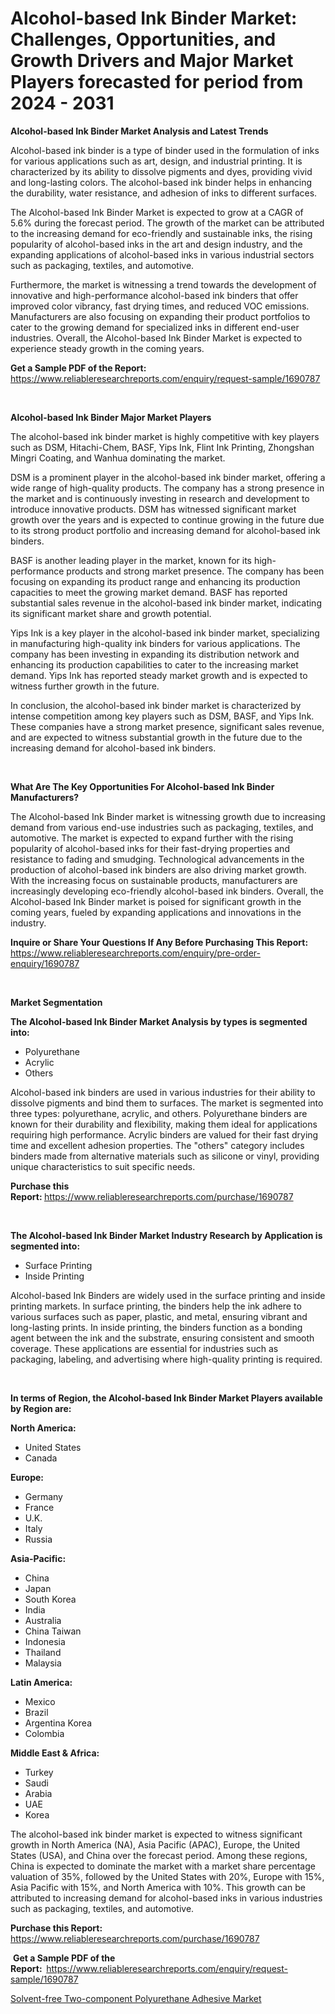 <p><h1>Alcohol-based Ink Binder Market: Challenges, Opportunities, and Growth Drivers and Major Market Players forecasted for period from 2024 - 2031</h1></p><p><strong>Alcohol-based Ink Binder Market Analysis and Latest Trends</strong></p>
<p><p>Alcohol-based ink binder is a type of binder used in the formulation of inks for various applications such as art, design, and industrial printing. It is characterized by its ability to dissolve pigments and dyes, providing vivid and long-lasting colors. The alcohol-based ink binder helps in enhancing the durability, water resistance, and adhesion of inks to different surfaces.</p><p>The Alcohol-based Ink Binder Market is expected to grow at a CAGR of 5.6% during the forecast period. The growth of the market can be attributed to the increasing demand for eco-friendly and sustainable inks, the rising popularity of alcohol-based inks in the art and design industry, and the expanding applications of alcohol-based inks in various industrial sectors such as packaging, textiles, and automotive.</p><p>Furthermore, the market is witnessing a trend towards the development of innovative and high-performance alcohol-based ink binders that offer improved color vibrancy, fast drying times, and reduced VOC emissions. Manufacturers are also focusing on expanding their product portfolios to cater to the growing demand for specialized inks in different end-user industries. Overall, the Alcohol-based Ink Binder Market is expected to experience steady growth in the coming years.</p></p>
<p><strong>Get a Sample PDF of the Report:&nbsp;</strong> <a href="https://www.reliableresearchreports.com/enquiry/request-sample/1690787">https://www.reliableresearchreports.com/enquiry/request-sample/1690787</a></p>
<p>&nbsp;</p>
<p><strong>Alcohol-based Ink Binder Major Market Players</strong></p>
<p><p>The alcohol-based ink binder market is highly competitive with key players such as DSM, Hitachi-Chem, BASF, Yips Ink, Flint Ink Printing, Zhongshan Mingri Coating, and Wanhua dominating the market. </p><p>DSM is a prominent player in the alcohol-based ink binder market, offering a wide range of high-quality products. The company has a strong presence in the market and is continuously investing in research and development to introduce innovative products. DSM has witnessed significant market growth over the years and is expected to continue growing in the future due to its strong product portfolio and increasing demand for alcohol-based ink binders.</p><p>BASF is another leading player in the market, known for its high-performance products and strong market presence. The company has been focusing on expanding its product range and enhancing its production capacities to meet the growing market demand. BASF has reported substantial sales revenue in the alcohol-based ink binder market, indicating its significant market share and growth potential.</p><p>Yips Ink is a key player in the alcohol-based ink binder market, specializing in manufacturing high-quality ink binders for various applications. The company has been investing in expanding its distribution network and enhancing its production capabilities to cater to the increasing market demand. Yips Ink has reported steady market growth and is expected to witness further growth in the future.</p><p>In conclusion, the alcohol-based ink binder market is characterized by intense competition among key players such as DSM, BASF, and Yips Ink. These companies have a strong market presence, significant sales revenue, and are expected to witness substantial growth in the future due to the increasing demand for alcohol-based ink binders.</p></p>
<p>&nbsp;</p>
<p><strong>What Are The Key Opportunities For Alcohol-based Ink Binder Manufacturers?</strong></p>
<p><p>The Alcohol-based Ink Binder market is witnessing growth due to increasing demand from various end-use industries such as packaging, textiles, and automotive. The market is expected to expand further with the rising popularity of alcohol-based inks for their fast-drying properties and resistance to fading and smudging. Technological advancements in the production of alcohol-based ink binders are also driving market growth. With the increasing focus on sustainable products, manufacturers are increasingly developing eco-friendly alcohol-based ink binders. Overall, the Alcohol-based Ink Binder market is poised for significant growth in the coming years, fueled by expanding applications and innovations in the industry.</p></p>
<p><strong>Inquire or Share Your Questions If Any Before Purchasing This Report:</strong> <a href="https://www.reliableresearchreports.com/enquiry/pre-order-enquiry/1690787">https://www.reliableresearchreports.com/enquiry/pre-order-enquiry/1690787</a></p>
<p>&nbsp;</p>
<p><strong>Market Segmentation</strong></p>
<p><strong>The Alcohol-based Ink Binder Market Analysis by types is segmented into:</strong></p>
<p><ul><li>Polyurethane</li><li>Acrylic</li><li>Others</li></ul></p>
<p><p>Alcohol-based ink binders are used in various industries for their ability to dissolve pigments and bind them to surfaces. The market is segmented into three types: polyurethane, acrylic, and others. Polyurethane binders are known for their durability and flexibility, making them ideal for applications requiring high performance. Acrylic binders are valued for their fast drying time and excellent adhesion properties. The "others" category includes binders made from alternative materials such as silicone or vinyl, providing unique characteristics to suit specific needs.</p></p>
<p><strong>Purchase this Report:&nbsp;</strong><a href="https://www.reliableresearchreports.com/purchase/1690787">https://www.reliableresearchreports.com/purchase/1690787</a></p>
<p>&nbsp;</p>
<p><strong>The Alcohol-based Ink Binder Market Industry Research by Application is segmented into:</strong></p>
<p><ul><li>Surface Printing</li><li>Inside Printing</li></ul></p>
<p><p>Alcohol-based Ink Binders are widely used in the surface printing and inside printing markets. In surface printing, the binders help the ink adhere to various surfaces such as paper, plastic, and metal, ensuring vibrant and long-lasting prints. In inside printing, the binders function as a bonding agent between the ink and the substrate, ensuring consistent and smooth coverage. These applications are essential for industries such as packaging, labeling, and advertising where high-quality printing is required.</p></p>
<p>&nbsp;</p>
<p><strong>In terms of Region, the Alcohol-based Ink Binder Market Players available by Region are:</strong></p>
<p>
    <p> <strong> North America: </strong>
        <ul>
            <li>United States</li>
            <li>Canada</li>
        </ul>
        </p> 
    <p> <strong> Europe: </strong>
        <ul>
            <li>Germany</li>
            <li>France</li>
            <li>U.K.</li>
            <li>Italy</li>
            <li>Russia</li>
        </ul>
        </p> 
    <p> <strong> Asia-Pacific: </strong>
        <ul>
            <li>China</li>
            <li>Japan</li>
            <li>South Korea</li>
            <li>India</li>
            <li>Australia</li>
            <li>China Taiwan</li>
            <li>Indonesia</li>
            <li>Thailand</li>
            <li>Malaysia</li>
        </ul>
        </p> 
    <p> <strong> Latin America: </strong>
        <ul>
            <li>Mexico</li>
            <li>Brazil</li>
            <li>Argentina Korea</li>
            <li>Colombia</li>
        </ul>
        </p> 
    <p> <strong> Middle East & Africa: </strong>
        <ul>
            <li>Turkey</li>
            <li>Saudi</li>
            <li>Arabia</li>
            <li>UAE</li>
            <li>Korea</li>
        </ul>
    </p>
    </p>
<p><p>The alcohol-based ink binder market is expected to witness significant growth in North America (NA), Asia Pacific (APAC), Europe, the United States (USA), and China over the forecast period. Among these regions, China is expected to dominate the market with a market share percentage valuation of 35%, followed by the United States with 20%, Europe with 15%, Asia Pacific with 15%, and North America with 10%. This growth can be attributed to increasing demand for alcohol-based inks in various industries such as packaging, textiles, and automotive.</p></p>
<p><strong>Purchase this Report: </strong><a href="https://www.reliableresearchreports.com/purchase/1690787">https://www.reliableresearchreports.com/purchase/1690787</a></p>
<p>&nbsp;<strong>Get a Sample PDF of the Report:&nbsp;&nbsp;</strong><a href="https://www.reliableresearchreports.com/enquiry/request-sample/1690787">https://www.reliableresearchreports.com/enquiry/request-sample/1690787</a></p>
<p><strong></strong></p>
<p><p><a href="https://github.com/seekum/Market-Research-Report-List-1/blob/main/solvent-free-two-component-polyurethane-adhesive-market.md">Solvent-free Two-component Polyurethane Adhesive Market</a></p></p>